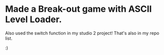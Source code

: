 # Made a Break-out game with ASCII Level Loader. 

Also used the switch function in my studio 2 project! That's also in my repo list.

:)
